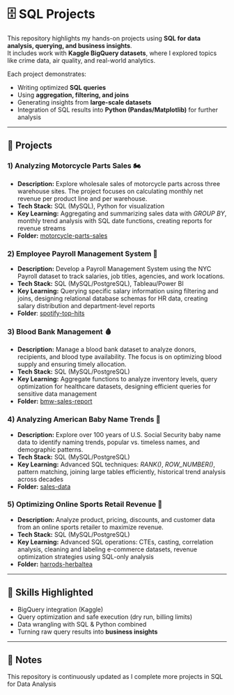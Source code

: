 # 🗄️ SQL Projects

This repository highlights my hands-on projects using **SQL for data analysis, querying, and business insights**.  
It includes work with **Kaggle BigQuery datasets**, where I explored topics like crime data, air quality, and real-world analytics.

Each project demonstrates:
- Writing optimized **SQL queries**  
- Using **aggregation, filtering, and joins**  
- Generating insights from **large-scale datasets**  
- Integration of SQL results into **Python (Pandas/Matplotlib)** for further analysis  

---

## 📂 Projects

### 1) Analyzing Motorcycle Parts Sales 🏍️ 
- **Description:** Explore wholesale sales of motorcycle parts across three warehouse sites. The project focuses on calculating monthly net revenue per product line and per warehouse.
- **Tech Stack:** SQL (MySQL), Python for visualization
- **Key Learning:** Aggregating and summarizing sales data with *GROUP BY*, monthly trend analysis with SQL date functions, creating reports for revenue streams
- **Folder:** [motorcycle-parts-sales](./motorcycle-parts-sales)

### 2) Employee Payroll Management System 💼
- **Description:** Develop a Payroll Management System using the NYC Payroll dataset to track salaries, job titles, agencies, and work locations.
- **Tech Stack:** SQL (MySQL/PostgreSQL), Tableau/Power BI
- **Key Learning:** Querying specific salary information using filtering and joins, designing relational database schemas for HR data, creating salary distribution and department-level reports
- **Folder**: [spotify-top-hits](./spotify-top-hits)

### 3) Blood Bank Management 🩸 
- **Description:** Manage a blood bank dataset to analyze donors, recipients, and blood type availability. The focus is on optimizing blood supply and ensuring timely allocation.
- **Tech Stack:** SQL (MySQL/PostgreSQL)
- **Key Learning:** Aggregate functions to analyze inventory levels, query optimization for healthcare datasets, designing efficient queries for sensitive data management
- **Folder:** [bmw-sales-report](./bmw-sales-report)  

### 4) Analyzing American Baby Name Trends 👶
- **Description:** Explore over 100 years of U.S. Social Security baby name data to identify naming trends, popular vs. timeless names, and demographic patterns.  
- **Tech Stack:** SQL (MySQL/PostgreSQL)
- **Key Learning:** Advanced SQL techniques: *RANK()*, *ROW_NUMBER()*, pattern matching, joining large tables efficiently, historical trend analysis across decades
- **Folder:** [sales-data](./sales-data)  

### 5) Optimizing Online Sports Retail Revenue 🏀
- **Description:** Analyze product, pricing, discounts, and customer data from an online sports retailer to maximize revenue.
- **Tech Stack:** SQL (MySQL/PostgreSQL)
- **Key Learning:** Advanced SQL operations: CTEs, casting, correlation analysis, cleaning and labeling e-commerce datasets, revenue optimization strategies using SQL-only analysis    
- **Folder:** [harrods-herbaltea](./harrods-herbaltea) 

---

## 🚀 Skills Highlighted
- BigQuery integration (Kaggle)  
- Query optimization and safe execution (dry run, billing limits)  
- Data wrangling with SQL & Python combined  
- Turning raw query results into **business insights**  

---

## 📌 Notes
This repository is continuously updated as I complete more projects in SQL for Data Analysis   
